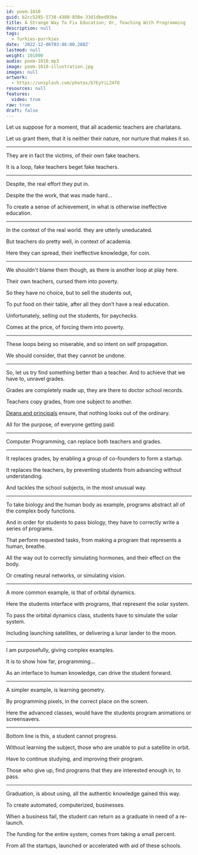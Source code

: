 ```yaml
---
id: poem-1010
guid: b2cc5285-5738-4380-850e-33d1dbed93ba
title: A Strange Way To Fix Education; Or, Teaching With Programming
description: null
tags:
  - furkies-purrkies
date: '2022-12-06T03:46:00.288Z'
lastmod: null
weight: 101000
audio: poem-1010.mp3
image: poem-1010-illustration.jpg
images: null
artwork:
  - https://unsplash.com/photos/b7EyYiLZ4f8
resources: null
features:
  video: true
raw: true
draft: false
---
```


Let us suppose for a moment,
that all academic teachers are charlatans.

Let us grant them,
that it is neither their nature, nor nurture that makes it so.

---

They are in fact the victims,
of their own fake teachers.

It is a loop,
fake teachers beget fake teachers.

---

Despite,
the real effort they put in.

Despite the the work,
that was made hard…

To create a sense of achievement,
in what is otherwise ineffective education.

---

In the context of the real world.
they are utterly uneducated.

But teachers do pretty well,
in context of academia.

Here they can spread,
their ineffective knowledge, for coin.

---

We shouldn't blame them though,
as there is another loop at play here.

Their own teachers,
cursed them into poverty.

So they have no choice,
but to sell the students out,

To put food on their table,
after all they don’t have a real education.

Unfortunately,
selling out the students, for paychecks.

Comes at the price,
of forcing them into poverty.

---

These loops being so miserable,
and so intent on self propagation.

We should consider,
that they cannot be undone.

---

So, let us try find something better than a teacher.
And to achieve that we have to, unravel grades.

Grades are completely made up,
they are there to doctor school records.

Teachers copy grades,
from one subject to another.

[Deans and principals][0] ensure,
that nothing looks out of the ordinary.

All for the purpose,
of everyone getting paid.

---

Computer Programming,
can replace both teachers and grades.

---

It replaces grades,
by enabling a group of co-founders to form a startup.

It replaces the teachers,
by preventing students from advancing without understanding.

And tackles the school subjects,
in the most unusual way.

---

To take biology and the human body as example,
programs abstract all of the complex body functions.

And in order for students to pass biology,
they have to correctly write a series of programs.

That perform requested tasks,
from making a program that represents a human, breathe.

All the way out to correctly simulating hormones,
and their effect on the body.

Or creating neural networks,
or simulating vision.

---

A more common example,
is that of orbital dynamics.

Here the students interface with programs,
that represent the solar system.

To pass the orbital dynamics class,
students have to simulate the solar system.

Including launching satellites,
or delivering a lunar lander to the moon.

---

I am purposefully,
giving complex examples.

It is to show how far,
programming…

As an interface to human knowledge,
can drive the student forward.

---

A simpler example,
is learning geometry.

By programming pixels,
in the correct place on the screen.

Here the advanced classes,
would have the students program animations or screensavers.

---

Bottom line is this,
a student cannot progress.

Without learning the subject,
those who are unable to put a satellite in orbit.

Have to continue studying,
and improving their program.

Those who give up,
find programs that they are interested enough in, to pass.

---

Graduation, is about using,
all the authentic knowledge gained this way.

To create automated, computerized,
businesses.

When a business fail,
the student can return as a graduate in need of a re-launch.

The funding for the entire system,
comes from taking a small percent.

From all the startups,
launched or accelerated with aid of these schools.

[0]: https://www.youtube.com/watch?v=DzSnvxejenY
